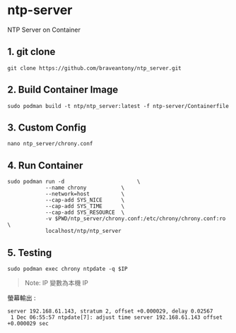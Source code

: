 # ntp-server
NTP Server on Container

## 1. git clone
```
git clone https://github.com/braveantony/ntp_server.git
```

## 2. Build Container Image
```
sudo podman build -t ntp/ntp_server:latest -f ntp-server/Containerfile
```

## 3. Custom Config

```
nano ntp_server/chrony.conf
```

## 4. Run Container
```
sudo podman run -d                       \
            --name chrony           \
            --network=host          \
            --cap-add SYS_NICE      \
            --cap-add SYS_TIME      \
            --cap-add SYS_RESOURCE  \
            -v $PWD/ntp_server/chrony.conf:/etc/chrony/chrony.conf:ro     \
            localhost/ntp/ntp_server
```

## 5. Testing
```
sudo podman exec chrony ntpdate -q $IP
```
> Note: IP 變數為本機 IP

螢幕輸出 :
```
server 192.168.61.143, stratum 2, offset +0.000029, delay 0.02567
 1 Dec 06:55:57 ntpdate[7]: adjust time server 192.168.61.143 offset +0.000029 sec
```
